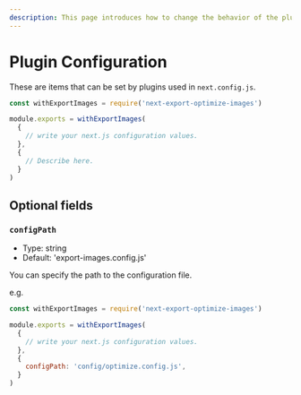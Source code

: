 ```yaml
---
description: This page introduces how to change the behavior of the plugins.
---
```


# Plugin Configuration

These are items that can be set by plugins used in `next.config.js`.

```js title="next.config.js"
const withExportImages = require('next-export-optimize-images')

module.exports = withExportImages(
  {
    // write your next.js configuration values.
  },
  {
    // Describe here.
  }
)
```

## Optional fields

### `configPath`

- Type: string
- Default: 'export-images.config.js'

You can specify the path to the configuration file.

e.g.

```js title="next.config.js"
const withExportImages = require('next-export-optimize-images')

module.exports = withExportImages(
  {
    // write your next.js configuration values.
  },
  {
    configPath: 'config/optimize.config.js',
  }
)
```
